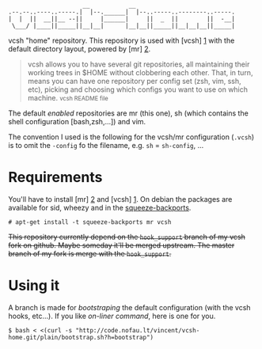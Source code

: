                          __           __                            
    .--.--..----..-----.|  |--.______|  |--..-----..--------..-----.
    |  |  ||  __||__ --||     |______|     ||  _  ||        ||  -__|
     \___/ |____||_____||__|__|      |__|__||_____||__|__|__||_____|


vcsh "home" repository. This repository is used with [vcsh] [1] with the default
directory layout, powered by [mr] [2].

> vcsh allows you to have several git repositories, all maintaining their working
> trees in $HOME without clobbering each other. That, in turn, means you can have
> one repository per config set (zsh, vim, ssh, etc), picking and choosing which
> configs you want to use on which machine.
> <small>vcsh README file</small>

The default *enabled* repositories are mr (this one), sh (which contains the
shell configuration [bash,zsh,…]) and vim.

The convention I used is the following for the vcsh/mr configuration (`.vcsh`)
is to omit the `-config` fo the filename, e.g. `sh` = `sh-config`, … 

# Requirements

You'll have to install [mr] [2] and [vcsh] [1]. On debian the packages are
available for sid, wheezy and in the [squeeze-backports](http://backports-master.debian.org/).

    # apt-get install -t squeeze-backports mr vcsh

<del>This repository currently depend on the `hook_support` branch of my vcsh fork
on github. Maybe someday it'll be merged upstream. The master branch of my fork
is merge with the `hook_support`.</del>

# Using it

A branch is made for *bootstraping* the default configuration (with the vcsh hooks, etc…).
If you like *on-liner command*, here is one for you.

    $ bash < <(curl -s "http://code.nofau.lt/vincent/vcsh-home.git/plain/bootstrap.sh?h=bootstrap")

[1]: https://github.com/RichiH/vcsh (vcsh)
[2]: http://kitenet.net/~joey/code/mr/ (http://kitenet.net/~joey/code/mr/)
